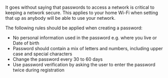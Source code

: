 It goes without saying that passwords to access a network is critical to keeping a network secure. This applies to your home Wi-Fi when setting that up as anybody will be able to use your network. 

The following rules should be applied when creating a password:

- No personal information used in the password e.g. where you live or Date of birth
- Password should contain a mix of letters and numbers, including upper case and special characters
- Change the password every 30 to 60 days
- Use password verification by asking the user to enter the password twice during registration